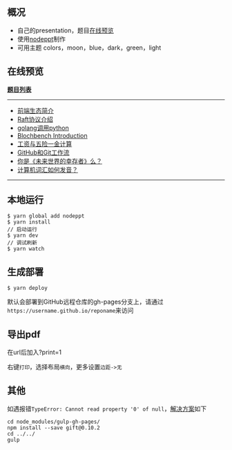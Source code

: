 ## 概况

- 自己的presentation，题目[在线预览](https://github.com/guanpengchn/presentation/tree/master#%E5%9C%A8%E7%BA%BF%E9%A2%84%E8%A7%88)
- 使用[nodeppt](https://github.com/ksky521/nodeppt)制作
- 可用主题 colors，moon，blue，dark，green，light

## 在线预览

**[题目列表](https://guanpengchn.github.io/#/presentation)**

***

- [前端生态简介](https://guanpengchn.github.io/presentation/frontend-intro.html)
- [Raft协议介绍](https://guanpengchn.github.io/presentation/Raft.html)
- [golang调用python](https://guanpengchn.github.io/presentation/golang-python.html)
- [Blochbench Introduction](https://guanpengchn.github.io/presentation/Blockbench.html)
- [工资与五险一金计算](https://guanpengchn.github.io/presentation/Salary-calc.html)
- [GitHub和Git工作流](https://guanpengchn.github.io/presentation/Git-flow.html)
- [你是《未来世界的幸存者》么？](https://guanpengchn.github.io/presentation/Survivor.html)
- [计算机词汇如何发音？](https://guanpengchn.github.io/presentation/Pronunciation.html)

***

## 本地运行

```
$ yarn global add nodeppt
$ yarn install
// 启动运行
$ yarn dev
// 调试刷新
$ yarn watch
```

## 生成部署

```
$ yarn deploy
```

默认会部署到GitHub远程仓库的gh-pages分支上，请通过`https://username.github.io/reponame`来访问

## 导出pdf

在url后加入?print=1

右键`打印`，选择布局`横向`，更多设置`边距->无`

## 其他

如遇报错`TypeError: Cannot read property '0' of null`，[解决方案](https://github.com/shinnn/gulp-gh-pages/issues/116#issuecomment-342982109)如下

```
cd node_modules/gulp-gh-pages/
npm install --save gift@0.10.2
cd ../../
gulp
```
